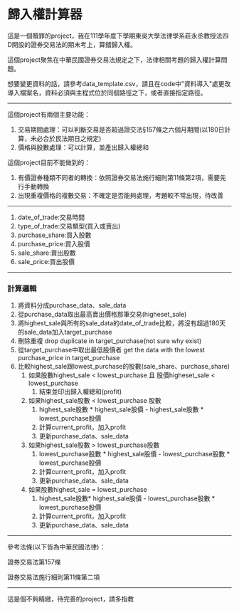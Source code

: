 # 歸入權計算器

這是一個贖罪的project，我在111學年度下學期東吳大學法律學系莊永丞教授法四D開設的證券交易法的期末考上，算錯歸入權。

這個project聚焦在中華民國證券交易法規定之下，法律相關考題的歸入權計算問題。

想要變更資料的話，請參考data_template.csv，請且在code中"資料導入"處更改導入檔案名，資料必須與主程式位於同個路徑之下，或者直接指定路徑。

---

這個project有兩個主要功能：

1. 交易期間處理：可以判斷交易是否超過證交法§157條之六個月期間(以180日計算，未必合於民法期日之規定)
2. 價格與股數處理：可以計算，並產出歸入權總和

這個project目前不能做到的：

1. 有價證券種類不同者的轉換：依照證券交易法施行細則第11條第2項，需要先行手動轉換
2. 出現重複價格的複數交易：不確定是否能夠處理，考題較不常出現，待改善

---
1. date_of_trade:交易時間
2. type_of_trade:交易類型(買入或賣出)
3. purchase_share:買入股數
4. purchase_price:買入股價
5. sale_share:賣出股數
6. sale_price:買出股價
---
### 計算邏輯

1. 將資料分成purchase_data、sale_data
2. 從purchase_data取出最高賣出價格那筆交易(higheset_sale)
3. 將highest_sale與所有的sale_data的date_of_trade比較，將沒有超過180天的sale_data加入target_purchase
4. 刪除重複 drop duplicate in target_purchase(not sure why exist)
5. 從target_purchase中取出最低股價者 get the data with the lowest purchase_price in target_purchase
6. 比較highest_sale跟lowest_purchase的股數(sale_share、purchase_share)
    1. 如果股數highest_sale < lowest_purchase 且 股價higheset_sale < lowest_purchase
        1. 結束並印出歸入權總和(profit)
    2. 如果highest_sale股數 < lowest_purchase 股數
        1. highest_sale股數 * highest_sale股價 - highest_sale股數 * lowest_purchase股價
        2. 計算current_profit，加入profit
        3. 更新purchase_data、sale_data
    3. 如果highest_sale股數 > lowest_purchase股數
        1. lowest_purchase股數 * highest_sale股價 - lowest_purchase股數 * lowest_purchase股價
        2. 計算current_profit，加入profit
        3. 更新purchase_data、sale_data
    4. 如果股數highest_sale = lowest_purchase
        1. highest_sale股數* highest_sale股價 - lowest_purchase股數 * lowest_purchase股價
        2. 計算current_profit，加入profit
        3. 更新purchase_data、sale_data

---

參考法條(以下皆為中華民國法律)：

證券交易法第157條

證券交易法施行細則第11條第二項

---

這是個不夠精緻，待完善的project，請多指教